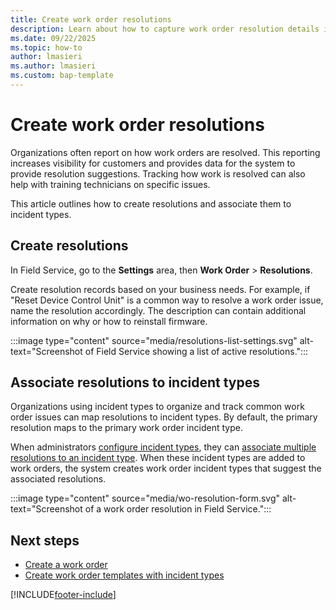 ```yaml
---
title: Create work order resolutions
description: Learn about how to capture work order resolution details in Dynamics 365 Field Service.
ms.date: 09/22/2025
ms.topic: how-to
author: lmasieri
ms.author: lmasieri
ms.custom: bap-template
---
```


# Create work order resolutions

Organizations often report on how work orders are resolved. This reporting increases visibility for customers and provides data for the system to provide resolution suggestions. Tracking how work is resolved can also help with training technicians on specific issues.

This article outlines how to create resolutions and associate them to incident types.

## Create resolutions

In Field Service, go to the **Settings** area, then **Work Order** > **Resolutions**.

Create resolution records based on your business needs. For example, if "Reset Device Control Unit" is a common way to resolve a work order issue, name the resolution accordingly. The description can contain additional information on why or how to reinstall firmware.

:::image type="content" source="media/resolutions-list-settings.svg" alt-text="Screenshot of Field Service showing a list of active resolutions.":::

## Associate resolutions to incident types

Organizations using incident types to organize and track common work order issues can map resolutions to incident types. By default, the primary resolution maps to the primary work order incident type.

When administrators [configure incident types](configure-incident-types.md), they can [associate multiple resolutions to an incident type](configure-incident-types.md#add-incident-type-resolutions). When these incident types are added to work orders, the system creates work order incident types that suggest the associated resolutions.

:::image type="content" source="media/wo-resolution-form.svg" alt-text="Screenshot of a work order resolution in Field Service.":::

## Next steps

- [Create a work order](create-work-order.md)
- [Create work order templates with incident types](configure-incident-types.md)

[!INCLUDE[footer-include](../includes/footer-banner.md)]
